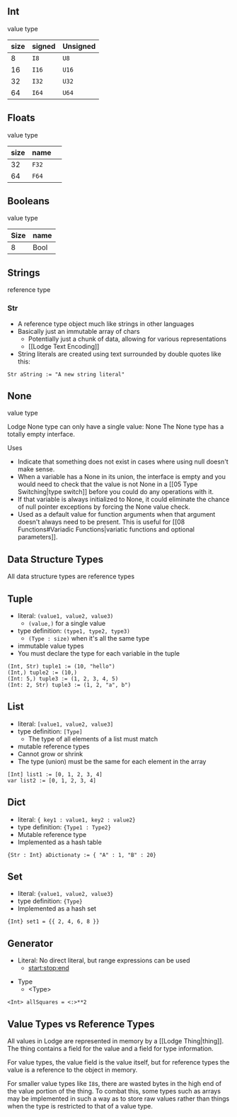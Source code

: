 ## Int
value type

| size | signed | Unsigned |
| :--- | :----- | :------- |
| 8    | `I8`   | `U8`     |
| 16   | `I16`  | `U16`    |
| 32   | `I32`  | `U32`    |
| 64   | `I64`  | `U64`    |

## Floats
value type

| size | name  |     |
| :--- | :---- | --- |
| 32   | `F32` |     |
| 64   | `F64` |     |

## Booleans
value type

| Size | name |
| ---- | ---- |
| 8    | Bool |

## Strings
reference type
### Str
* A reference type object much like strings in other languages
* Basically just an immutable array of chars
	* Potentially just a chunk of data, allowing for various representations
	* [[Lodge Text Encoding]]
* String literals are created using text surrounded by double quotes like this:
``` Lodge
Str aString := "A new string literal"
```

## None
value type

Lodge None type can only have a single value: None
The None type has a totally empty interface. 

Uses
* Indicate that something does not exist in cases where using null doesn't make sense.
* When a variable has a None in its union, the interface is empty and you would need to check that the value is not None in a [[05 Type Switching|type switch]] before you could do any operations with it.
* If that variable is always initialized to None, it could eliminate the chance of null pointer exceptions by forcing the None value check.
* Used as a default value for function arguments when that argument doesn't always need to be present. This is useful for [[08 Functions#Variadic Functions|variatic functions and optional parameters]].



## Data Structure Types
All data structure types are reference types


## Tuple
* literal: `(value1, value2, value3)`
	* `(value,)` for a single value
* type definition: `(type1, type2, type3)`
	* `(Type : size)` when it's all the same type
* immutable value types
* You must declare the type for each variable in the tuple

``` Lodge
(Int, Str) tuple1 := (10, "hello") 
(Int,) tuple2 := (10,) 
(Int: 5,) tuple3 := (1, 2, 3, 4, 5)
(Int: 2, Str) tuple3 := (1, 2, "a", b")
```


## List
* literal: `[value1, value2, value3]`
* type definition: `[Type]`
	* The type of all elements of a list must match
* mutable reference types
* Cannot grow or shrink
* The type (union) must be the same for each element in the array
```
[Int] list1 := [0, 1, 2, 3, 4]
var list2 := [0, 1, 2, 3, 4]
```


## Dict
* literal: `{ key1 : value1, key2 : value2}`
* type definition: `{Type1 : Type2}`
* Mutable reference type
* Implemented as a hash table

```
{Str : Int} aDictionaty := { "A" : 1, "B" : 20}
```


## Set
* literal: `{value1, value2, value3}`
* type definition: `{Type}`
* Implemented as a hash set

``` Lodge
{Int} set1 = {{ 2, 4, 6, 8 }}
```


## Generator
* Literal: No direct literal, but range expressions can be used
	- <start:stop:end>
- Type
	- \<Type\>

``` Lodge
<Int> allSquares = <:>**2
```

## Value Types vs Reference Types
All values in Lodge are represented in memory by a [[Lodge Thing|thing]]. 
The thing contains a field for the value and a field for type information.

For value types, the value field is the value itself, but for reference types the value is a reference to the object in memory. 

For smaller value types like `I8`s, there are wasted bytes in the high end of the value portion of the thing. To combat this, some types such as arrays may be implemented in such a way as to store raw values rather than things when the type is restricted to that of a value type. 